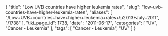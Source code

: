 {
    "title": "Low UVB countries have higher leukemia rates",
    "slug": "low-uvb-countries-have-higher-leukemia-rates",
    "aliases": [
        "/Low+UVB+countries+have+higher+leukemia+rates+\u2013+July+2011",
        "/1738"
    ],
    "tiki_page_id": 1738,
    "date": "2011-06-17",
    "categories": [
        "UV",
        "Cancer - Leukemia"
    ],
    "tags": [
        "Cancer - Leukemia",
        "UV"
    ]
}